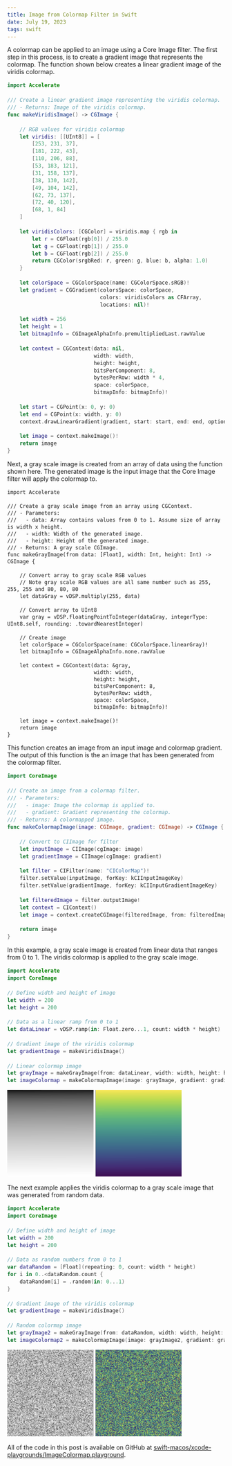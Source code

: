 ```yaml
---
title: Image from Colormap Filter in Swift
date: July 19, 2023
tags: swift
---
```


A colormap can be applied to an image using a Core Image filter. The first step in this process, is to create a gradient image that represents the colormap. The function shown below creates a linear gradient image of the viridis colormap.

```swift
import Accelerate

/// Create a linear gradient image representing the viridis colormap.
/// - Returns: Image of the viridis colormap.
func makeViridisImage() -> CGImage {

    // RGB values for viridis colormap
    let viridis: [[UInt8]] = [
        [253, 231, 37],
        [181, 222, 43],
        [110, 206, 88],
        [53, 183, 121],
        [31, 158, 137],
        [38, 130, 142],
        [49, 104, 142],
        [62, 73, 137],
        [72, 40, 120],
        [68, 1, 84]
    ]

    let viridisColors: [CGColor] = viridis.map { rgb in
        let r = CGFloat(rgb[0]) / 255.0
        let g = CGFloat(rgb[1]) / 255.0
        let b = CGFloat(rgb[2]) / 255.0
        return CGColor(srgbRed: r, green: g, blue: b, alpha: 1.0)
    }

    let colorSpace = CGColorSpace(name: CGColorSpace.sRGB)!
    let gradient = CGGradient(colorsSpace: colorSpace,
                              colors: viridisColors as CFArray,
                              locations: nil)!

    let width = 256
    let height = 1
    let bitmapInfo = CGImageAlphaInfo.premultipliedLast.rawValue

    let context = CGContext(data: nil,
                            width: width,
                            height: height,
                            bitsPerComponent: 8,
                            bytesPerRow: width * 4,
                            space: colorSpace,
                            bitmapInfo: bitmapInfo)!

    let start = CGPoint(x: 0, y: 0)
    let end = CGPoint(x: width, y: 0)
    context.drawLinearGradient(gradient, start: start, end: end, options: [])

    let image = context.makeImage()!
    return image
}
```

Next, a gray scale image is created from an array of data using the function shown here. The generated image is the input image that the Core Image filter will apply the colormap to.

``` { .swift .pre1000 }
import Accelerate

/// Create a gray scale image from an array using CGContext.
/// - Parameters:
///   - data: Array contains values from 0 to 1. Assume size of array is width x height.
///   - width: Width of the generated image.
///   - height: Height of the generated image.
/// - Returns: A gray scale CGImage.
func makeGrayImage(from data: [Float], width: Int, height: Int) -> CGImage {

    // Convert array to gray scale RGB values
    // Note gray scale RGB values are all same number such as 255, 255, 255 and 80, 80, 80
    let dataGray = vDSP.multiply(255, data)

    // Convert array to UInt8
    var gray = vDSP.floatingPointToInteger(dataGray, integerType: UInt8.self, rounding: .towardNearestInteger)

    // Create image
    let colorSpace = CGColorSpace(name: CGColorSpace.linearGray)!
    let bitmapInfo = CGImageAlphaInfo.none.rawValue

    let context = CGContext(data: &gray,
                            width: width,
                            height: height,
                            bitsPerComponent: 8,
                            bytesPerRow: width,
                            space: colorSpace,
                            bitmapInfo: bitmapInfo)!

    let image = context.makeImage()!
    return image
}
```

This function creates an image from an input image and colormap gradient. The output of this function is the an image that has been generated from the colormap filter.

```swift
import CoreImage

/// Create an image from a colormap filter.
/// - Parameters:
///   - image: Image the colormap is applied to.
///   - gradient: Gradient representing the colormap.
/// - Returns: A colormapped image.
func makeColormapImage(image: CGImage, gradient: CGImage) -> CGImage {

    // Convert to CIImage for filter
    let inputImage = CIImage(cgImage: image)
    let gradientImage = CIImage(cgImage: gradient)

    let filter = CIFilter(name: "CIColorMap")!
    filter.setValue(inputImage, forKey: kCIInputImageKey)
    filter.setValue(gradientImage, forKey: kCIInputGradientImageKey)

    let filteredImage = filter.outputImage!
    let context = CIContext()
    let image = context.createCGImage(filteredImage, from: filteredImage.extent)!

    return image
}
```

In this example, a gray scale image is created from linear data that ranges from 0 to 1. The viridis colormap is applied to the gray scale image.

```swift
import Accelerate
import CoreImage

// Define width and height of image
let width = 200
let height = 200

// Data as a linear ramp from 0 to 1
let dataLinear = vDSP.ramp(in: Float.zero...1, count: width * height)

// Gradient image of the viridis colormap
let gradientImage = makeViridisImage()

// Linear colormap image
let grayImage = makeGrayImage(from: dataLinear, width: width, height: height)
let imageColormap = makeColormapImage(image: grayImage, gradient: gradientImage)
```

<div class="text-center">
    <img id="inline-img" src="../../assets/images/swift-image-data-gray1.png" style="max-width:200px;" alt="gray image">
    <img id="inline-img" src="../../assets/images/swift-image-colormap1.png" style="max-width:200px;" alt="colormap image">
</div>

The next example applies the viridis colormap to a gray scale image that was generated from random data.

```swift
import Accelerate
import CoreImage

// Define width and height of image
let width = 200
let height = 200

// Data as random numbers from 0 to 1
var dataRandom = [Float](repeating: 0, count: width * height)
for i in 0..<dataRandom.count {
    dataRandom[i] = .random(in: 0...1)
}

// Gradient image of the viridis colormap
let gradientImage = makeViridisImage()

// Random colormap image
let grayImage2 = makeGrayImage(from: dataRandom, width: width, height: height)
let imageColormap2 = makeColormapImage(image: grayImage2, gradient: gradientImage)
```

<div class="text-center">
    <img id="inline-img" src="../../assets/images/swift-image-data-gray2.png" style="max-width:200px;" alt="gray image">
    <img id="inline-img" src="../../assets/images/swift-image-colormap2.png" style="max-width:200px;" alt="colormap image">
</div>

All of the code in this post is available on GitHub at [swift-macos/xcode-playgrounds/ImageColormap.playground](https://github.com/wigging/swift-macos).

